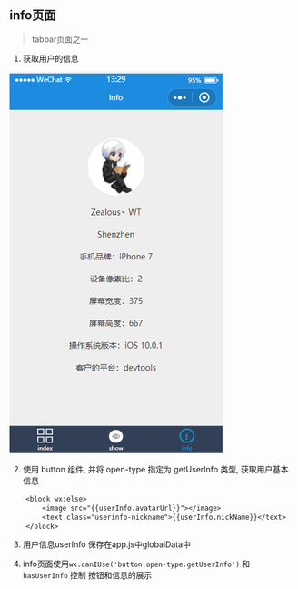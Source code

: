 ## info页面
>tabbar页面之一

1. 获取用户的信息

![info](https://raw.githubusercontent.com/ZhuWenTong/wechat/master/wechat/images/mdimg/info.png)

2. 使用 button 组件, 并将 open-type 指定为 getUserInfo 类型, 获取用户基本信息

``` <button wx:if="{{!hasUserInfo && canIUse}}" open-type="getUserInfo" bindgetuserinfo="getUserInfo"> 获取头像昵称 </button>
	<block wx:else>
		<image src="{{userInfo.avatarUrl}}"></image>
		<text class="userinfo-nickname">{{userInfo.nickName}}</text>
    </block>
```
3. 用户信息userInfo 保存在app.js中globalData中 

4. info页面使用`wx.canIUse('button.open-type.getUserInfo')` 和 `hasUserInfo` 控制 按钮和信息的展示
